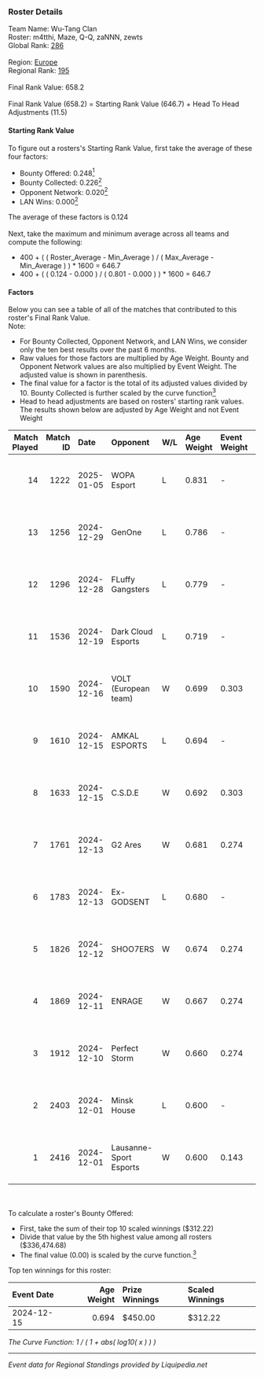 ### Roster Details<br />
Team Name: Wu-Tang Clan<br />
Roster: m4tthi, Maze, Q-Q, zaNNN, zewts<br />
Global Rank: [286](../standings_global.md)<br />
<br />
Region: [Europe]( ../standings_europe.md)<br />
Regional Rank: [195]( ../standings_europe.md)<br />
<br />
Final Rank Value:  658.2<br />
<br />
Final Rank Value (658.2) = Starting Rank Value (646.7) + Head To Head Adjustments (11.5)<br />

#### Starting Rank Value<br />
To figure out a rosters's Starting Rank Value, first take the average of these four factors:<br />
- Bounty Offered: 0.248[<sup>1</sup>](#table2)
- Bounty Collected: 0.226[<sup>2</sup>](#table1)
- Opponent Network: 0.020[<sup>2</sup>](#table1)
- LAN Wins: 0.000[<sup>2</sup>](#table1)

The average of these factors is 0.124<br />
<br />
Next, take the maximum and minimum average across all teams and compute the following:<br />
- 400 + ( ( Roster_Average - Min_Average ) / ( Max_Average - Min_Average ) ) * 1600 = 646.7
- 400 + ( ( 0.124 - 0.000 ) / ( 0.801 - 0.000 ) ) * 1600 = 646.7


#### Factors<br />
Below you can see a table of all of the matches that contributed to this roster's Final Rank Value.<br />
Note:<br />

- For Bounty Collected, Opponent Network, and LAN Wins, we consider only the ten best results over the past 6 months.
- Raw values for those factors are multiplied by Age Weight. Bounty and Opponent Network values are also multiplied by Event Weight. The adjusted value is shown in parenthesis.
- The final value for a factor is the total of its adjusted values divided by 10. Bounty Collected is further scaled by the curve function[<sup>3</sup>](#curveFunction)
- Head to head adjustments are based on rosters' starting rank values. The results shown below are adjusted by Age Weight and not Event Weight
<span id="table1"></span><br />


| Match Played | Match ID | Date       | Opponent               | W/L | Age Weight | Event Weight | Bounty Collected | Opponent Network | LAN Wins  | H2H Adj. | Roster                               |
| -: | -: | :- | :- | :- | :- | :- | :- | :- | :- | -: | :- |
|           14 |     1222 | 2025-01-05 | WOPA Esport            | L   | 0.831      | -            | -                | -                | -         |    -7.28 | m4tthi, Maze, Q-Q, zaNNN, zewts      |
|           13 |     1256 | 2024-12-29 | GenOne                 | L   | 0.786      | -            | -                | -                | -         |    -7.74 | m4tthi, Maze, Q-Q, zaNNN, zewts      |
|           12 |     1296 | 2024-12-28 | FLuffy Gangsters       | L   | 0.779      | -            | -                | -                | -         |    -6.85 | m4tthi, Maze, Q-Q, zaNNN, zewts      |
|           11 |     1536 | 2024-12-19 | Dark Cloud Esports     | L   | 0.719      | -            | -                | -                | -         |    -6.21 | m4tthi, Maze, Q-Q, SeBreeZe, zewts   |
|           10 |     1590 | 2024-12-16 | VOLT (European team)   | W   | 0.699      | 0.303        | 0.003 (0.001)    | 0.163 (0.035)    | 0 (0.000) |    11.60 | m4tthi, Maze, Q-Q, SeBreeZe, zewts   |
|            9 |     1610 | 2024-12-15 | AMKAL ESPORTS          | L   | 0.694      | -            | -                | -                | -         |    -6.26 | Maze, Q-Q, SeBreeZe, woozzzi, zewts  |
|            8 |     1633 | 2024-12-15 | C.S.D.E                | W   | 0.692      | 0.303        | 0.006 (0.001)    | 0.154 (0.032)    | 0 (0.000) |    11.30 | m4tthi, MahaR, Maze, Q-Q, T4gg3D     |
|            7 |     1761 | 2024-12-13 | G2 Ares                | W   | 0.681      | 0.274        | 0.001 (0.000)    | 0.261 (0.049)    | 0 (0.000) |    11.66 | Maze, Q-Q, SeBreeZe, woozzzi, zewts  |
|            6 |     1783 | 2024-12-13 | Ex-GODSENT             | L   | 0.680      | -            | -                | -                | -         |   -14.86 | m4tthi, MahaR, Maze, SeBreeZe, zewts |
|            5 |     1826 | 2024-12-12 | SHOO7ERS               | W   | 0.674      | 0.274        | 0.001 (0.000)    | 0.187 (0.035)    | 0 (0.000) |    11.04 | Maze, Q-Q, SeBreeZe, woozzzi, zewts  |
|            4 |     1869 | 2024-12-11 | ENRAGE                 | W   | 0.667      | 0.274        | 0.000 (0.000)    | 0.093 (0.017)    | 0 (0.000) |     9.59 | Maze, Q-Q, SeBreeZe, woozzzi, zewts  |
|            3 |     1912 | 2024-12-10 | Perfect Storm          | W   | 0.660      | 0.274        | 0.008 (0.001)    | 0.116 (0.021)    | 0 (0.000) |    11.41 | Maze, Q-Q, SeBreeZe, woozzzi, zewts  |
|            2 |     2403 | 2024-12-01 | Minsk House            | L   | 0.600      | -            | -                | -                | -         |   -13.34 | Maze, Q-Q, SeBreeZe, woozzzi, zewts  |
|            1 |     2416 | 2024-12-01 | Lausanne-Sport Esports | W   | 0.600      | 0.143        | 0.000 (0.000)    | 0.126 (0.011)    | 0 (0.000) |     7.45 | Maze, Q-Q, SeBreeZe, woozzzi, zewts  |

<br />
<span id="table2"></span><br />
To calculate a roster's Bounty Offered:<br />

- First, take the sum of their top 10 scaled winnings ($312.22)
- Divide that value by the 5th highest value among all rosters ($336,474.68)
- The final value (0.00) is scaled by the curve function.[<sup>3</sup>](#curveFunction)

Top ten winnings for this roster:<br />

| Event Date | Age Weight | Prize Winnings | Scaled Winnings |
| :- | -: | :- | :- |
| 2024-12-15 |      0.694 | $450.00        | $312.22         |


<span id="curveFunction"></span>_The Curve Function: 1 / ( 1 + abs( log10( x ) ) )_<br />

---
_Event data for Regional Standings provided by Liquipedia.net_<br />
